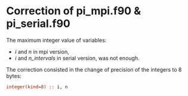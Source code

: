 # Correction of pi_mpi.f90 & pi_serial.f90

The maximum integer value of variables: 
- _i_ and _n_ in mpi version,
- _i_ and _n_intervals_ in serial version,
was not enough.

The correction consisted in the change of precision of the integers to 8 bytes:
  ```fortran
  integer(kind=8) :: i, n
  
